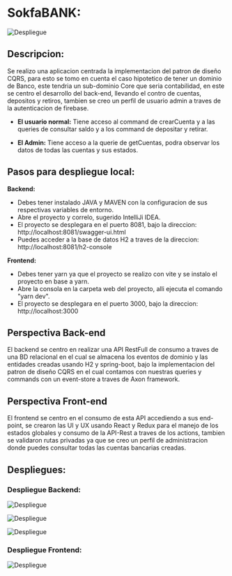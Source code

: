 # SokfaBANK:

![Despliegue](https://res.cloudinary.com/df8qzqymf/image/upload/v1642782652/Captura_de_pantalla_2022-01-21_112040_px8wl6.png)

## Descripcion:

Se realizo una aplicacion centrada la implementacion del patron de diseño CQRS, para esto se tomo en cuenta el caso hipotetico
de tener un dominio de Banco, este tendria un sub-dominio Core que seria contabilidad, en este se centro el
desarrollo del back-end, llevando el contro de cuentas, depositos y retiros, tambien se creo un perfil de usuario 
admin a traves de la autenticacion de firebase.

- **El usuario normal:**
  Tiene acceso al command de crearCuenta y a las queries de consultar saldo y a los command de depositar y retirar.

- **El Admin:**
  Tiene acceso a la querie de getCuentas, podra observar los datos de todas las cuentas y sus estados.
  
## Pasos para despliegue local:
 
 **Backend:**
 
  - Debes tener instalado JAVA y MAVEN con la configuracion de sus respectivas variables de entorno.
  - Abre el proyecto y correlo, sugerido IntelliJi IDEA.
  - El proyecto se desplegara en el puerto 8081, bajo la direccion: http://localhost:8081/swagger-ui.html
  - Puedes acceder a la base de datos H2 a traves de la direccion: http://localhost:8081/h2-console
  
  **Frontend:**
  
  - Debes tener yarn ya que el proyecto se realizo con vite y se instalo el proyecto en  base a yarn.
  - Abre la consola en la carpeta web del proyecto, alli ejecuta el comando "yarn dev".
  - El proyecto se desplegara en el puerto 3000, bajo la direccion: http://localhost:3000

## Perspectiva Back-end

El backend se centro en realizar una API RestFull de consumo a traves de una BD relacional en el cual se almacena
los eventos de dominio y las entidades creadas usando H2 y spring-boot, bajo la implementacion del patron de diseño 
CQRS en el cual contamos con nuestras queries y commands con un event-store a traves de Axon framework.

## Perspectiva Front-end

El frontend se centro en el consumo de esta API accediendo a sus end-point, se crearon las UI y UX usando React y 
Redux para el manejo de los estados globales y consumo de la API-Rest a traves de los actions, tambien se validaron rutas privadas ya
que se creo un perfil de administracion donde puedes consultar todas las cuentas bancarias creadas.

## Despliegues:

### Despliegue Backend:

![Despliegue](https://res.cloudinary.com/df8qzqymf/image/upload/v1642782652/Captura_de_pantalla_2022-01-21_112218_wzshrf.png)

![Despliegue](https://res.cloudinary.com/df8qzqymf/image/upload/v1642782652/Captura_de_pantalla_2022-01-21_112255_jzn1yu.png)

![Despliegue](https://res.cloudinary.com/df8qzqymf/image/upload/v1642782652/Captura_de_pantalla_2022-01-21_112531_ikt08z.png)

### Despliegue Frontend:

![Despliegue](https://res.cloudinary.com/df8qzqymf/image/upload/v1642782652/Captura_de_pantalla_2022-01-21_112109_ynt3va.png)
